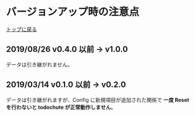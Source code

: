 # バージョンアップ時の注意点
[トップに戻る](index.html)

## 2019/08/26 v0.4.0 以前 → v1.0.0
データは引き継がれません。

## 2019/03/14 v0.1.0 以前 → v0.2.0
データは引き継がれますが、Config に新規項目が追加された関係で **一度 Reset を行わないと todochute が正常動作しません**。
